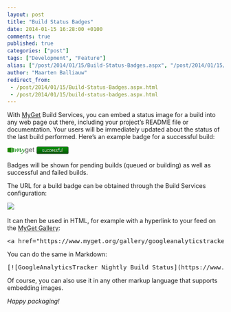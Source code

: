 ```yaml
---
layout: post
title: "Build Status Badges"
date: 2014-01-15 16:28:00 +0100
comments: true
published: true
categories: ["post"]
tags: ["Development", "Feature"]
alias: ["/post/2014/01/15/Build-Status-Badges.aspx", "/post/2014/01/15/build-status-badges.aspx"]
author: "Maarten Balliauw"
redirect_from:
 - /post/2014/01/15/Build-Status-Badges.aspx.html
 - /post/2014/01/15/build-status-badges.aspx.html
---
```


<p>With <a href="http://www.myget.org">MyGet</a> Build Services, you can embed a status image for a build into any web page out there, including your project’s README file or documentation. Your users will be immediately updated about the status of the last build performed. Here’s an example badge for a successful build: </p> <p><a href="/images/successful.png"><img width="143" height="18" title="MyGet Build Services Status Badge" style="border: 0px currentColor; border-image: none; padding-top: 0px; padding-right: 0px; padding-left: 0px; display: inline; background-image: none;" alt="MyGet Build Services Status Badge" src="/images/successful_thumb.png" border="0"></a></p> <p>Badges will be shown for pending builds (queued or building) as well as successful and failed builds.</p><p>The URL for a build badge can be obtained through the Build Services configuration:</p><p><img src="/FILES/2014/01/build-badge.png.axdx"><br></p> <p>It can then be used in HTML, for example with a hyperlink to your feed on the <a href="http://www.myget.org/gallery">MyGet Gallery</a>:</p>

<pre>&lt;a href="https://www.myget.org/gallery/googleanalyticstracker"&gt;&lt;img alt="GoogleAnalyticsTracker Nightly Build Status" src="https://www.myget.org/BuildSource/Badge/googleanalyticstracker?identifier=479ff619-28f2-47c0-9574-2774ed0cd855" /&gt;&lt;/a&gt;</pre>

 <p>You can do the same in Markdown:</p> 

<pre>[![GoogleAnalyticsTracker Nightly Build Status](https://www.myget.org/BuildSource/Badge/googleanalyticstracker?identifier=479ff619-28f2-47c0-9574-2774ed0cd855)](https://www.myget.org/gallery/googleanalyticstracker)</pre>

<p>Of course, you can also use it in any other markup language that supports embedding images.</p> <p><em>Happy packaging!</em></p>



